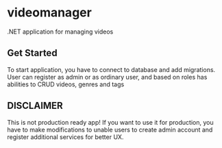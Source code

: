 # videomanager
.NET application for managing videos

## Get Started
To start application, you have to connect to database and add migrations.
User can register as admin or as ordinary user, and based on roles has 
abilities to CRUD videos, genres and tags

## DISCLAIMER
This is not production ready app!
If you want to use it for production,
you have to make modifications to unable users to create admin account
and register additional services for better UX.
